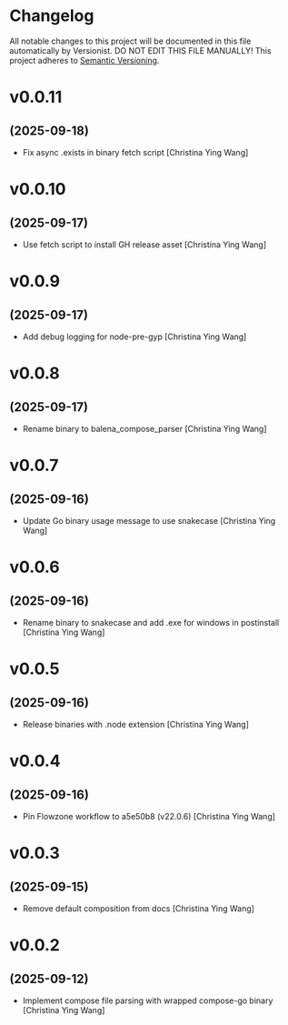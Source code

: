 # Changelog

All notable changes to this project will be documented in this file
automatically by Versionist. DO NOT EDIT THIS FILE MANUALLY!
This project adheres to [Semantic Versioning](http://semver.org/).

# v0.0.11
## (2025-09-18)

* Fix async .exists in binary fetch script [Christina Ying Wang]

# v0.0.10
## (2025-09-17)

* Use fetch script to install GH release asset [Christina Ying Wang]

# v0.0.9
## (2025-09-17)

* Add debug logging for node-pre-gyp [Christina Ying Wang]

# v0.0.8
## (2025-09-17)

* Rename binary to balena_compose_parser [Christina Ying Wang]

# v0.0.7
## (2025-09-16)

* Update Go binary usage message to use snakecase [Christina Ying Wang]

# v0.0.6
## (2025-09-16)

* Rename binary to snakecase and add .exe for windows in postinstall [Christina Ying Wang]

# v0.0.5
## (2025-09-16)

* Release binaries with .node extension [Christina Ying Wang]

# v0.0.4
## (2025-09-16)

* Pin Flowzone workflow to a5e50b8 (v22.0.6) [Christina Ying Wang]

# v0.0.3
## (2025-09-15)

* Remove default composition from docs [Christina Ying Wang]

# v0.0.2
## (2025-09-12)

* Implement compose file parsing with wrapped compose-go binary [Christina Ying Wang]
